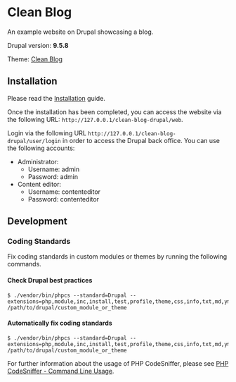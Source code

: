 # Clean Blog #

An example website on Drupal showcasing a blog.

Drupal version: **9.5.8**

Theme: [Clean Blog](https://startbootstrap.com/theme/clean-blog)

## Installation

Please read the [Installation](doc/installation.md) guide.

Once the installation has been completed, you can access the website via the following URL: `http://127.0.0.1/clean-blog-drupal/web`.

Login via the following URL `http://127.0.0.1/clean-blog-drupal/user/login` in order to access the Drupal back office.
You can use the following accounts:

- Administrator:
  - Username: admin
  - Password: admin
- Content editor:
  - Username: contenteditor
  - Password: contenteditor

## Development

### Coding Standards

Fix coding standards in custom modules or themes by running the following commands.

#### Check Drupal best practices
```
$ ./vendor/bin/phpcs --standard=Drupal --extensions=php,module,inc,install,test,profile,theme,css,info,txt,md,yml /path/to/drupal/custom_module_or_theme
```

#### Automatically fix coding standards
```
$ ./vendor/bin/phpcs --standard=Drupal --extensions=php,module,inc,install,test,profile,theme,css,info,txt,md,yml /path/to/drupal/custom_module_or_theme
```

For further information about the usage of PHP CodeSniffer, please see [PHP CodeSniffer - Command Line Usage](https://www.drupal.org/docs/contributed-modules/code-review-module/php-codesniffer-command-line-usage).
